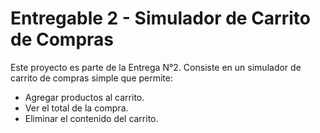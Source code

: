 # Entregable 2 - Simulador de Carrito de Compras

Este proyecto es parte de la Entrega N°2. Consiste en un simulador de carrito de compras simple que permite:

- Agregar productos al carrito.
- Ver el total de la compra.
- Eliminar el contenido del carrito.